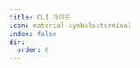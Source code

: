 ```yaml
---
title: CLI 가이드
icon: material-symbols:terminal
index: false
dir:
  order: 6
---
```


<Catalog base='/ko-kr/manual/cli/' />
